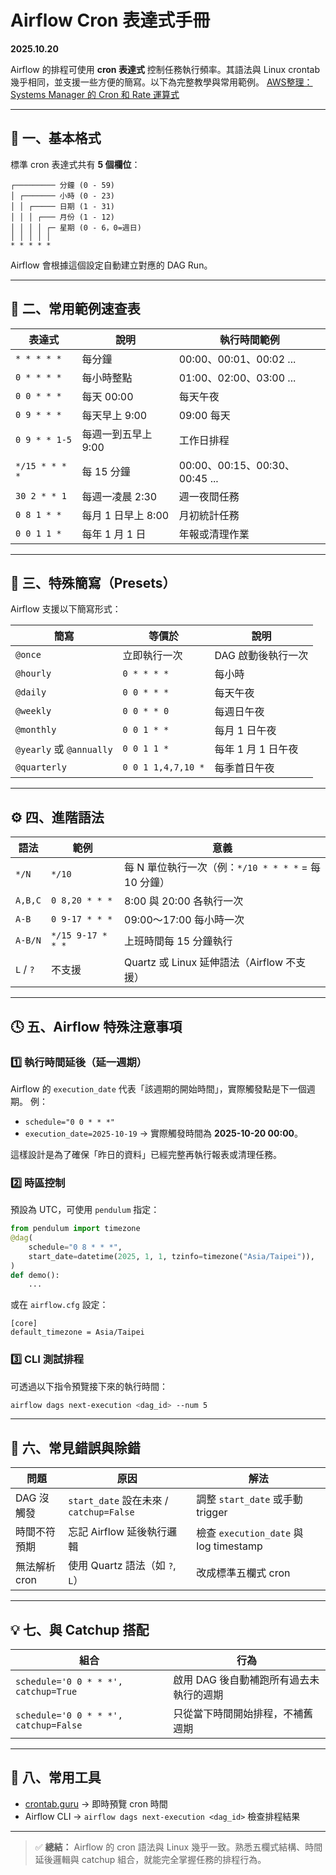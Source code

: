 # Airflow Cron 表達式手冊

**2025.10.20**

Airflow 的排程可使用 **cron 表達式** 控制任務執行頻率。其語法與 Linux crontab 幾乎相同，並支援一些方便的簡寫。以下為完整教學與常用範例。
[AWS整理：Systems Manager 的 Cron 和 Rate 運算式](https://docs.aws.amazon.com/zh_tw/systems-manager/latest/userguide/reference-cron-and-rate-expressions.html)

---

## 🧭 一、基本格式

標準 cron 表達式共有 **5 個欄位**：

```
┌───────── 分鐘 (0 - 59)
│ ┌─────── 小時 (0 - 23)
│ │ ┌───── 日期 (1 - 31)
│ │ │ ┌─── 月份 (1 - 12)
│ │ │ │ ┌─ 星期 (0 - 6，0=週日)
│ │ │ │ │
* * * * *
```

Airflow 會根據這個設定自動建立對應的 DAG Run。

---

## 🧮 二、常用範例速查表

| 表達式            | 說明            | 執行時間範例                      |
| -------------- | ------------- | --------------------------- |
| `* * * * *`    | 每分鐘           | 00:00、00:01、00:02 ...       |
| `0 * * * *`    | 每小時整點         | 01:00、02:00、03:00 ...       |
| `0 0 * * *`    | 每天 00:00      | 每天午夜                        |
| `0 9 * * *`    | 每天早上 9:00     | 09:00 每天                    |
| `0 9 * * 1-5`  | 每週一到五早上 9:00  | 工作日排程                       |
| `*/15 * * * *` | 每 15 分鐘       | 00:00、00:15、00:30、00:45 ... |
| `30 2 * * 1`   | 每週一凌晨 2:30    | 週一夜間任務                      |
| `0 8 1 * *`    | 每月 1 日早上 8:00 | 月初統計任務                      |
| `0 0 1 1 *`    | 每年 1 月 1 日    | 年報或清理作業                     |

---

## 🧩 三、特殊簡寫（Presets）

Airflow 支援以下簡寫形式：

| 簡寫                      | 等價於                | 說明           |
| ----------------------- | ------------------ | ------------ |
| `@once`                 | 立即執行一次             | DAG 啟動後執行一次  |
| `@hourly`               | `0 * * * *`        | 每小時          |
| `@daily`                | `0 0 * * *`        | 每天午夜         |
| `@weekly`               | `0 0 * * 0`        | 每週日午夜        |
| `@monthly`              | `0 0 1 * *`        | 每月 1 日午夜     |
| `@yearly` 或 `@annually` | `0 0 1 1 *`        | 每年 1 月 1 日午夜 |
| `@quarterly`            | `0 0 1 1,4,7,10 *` | 每季首日午夜       |

---

## ⚙️ 四、進階語法

| 語法        | 範例                | 意義                                     |
| --------- | ----------------- | -------------------------------------- |
| `*/N`     | `*/10`            | 每 N 單位執行一次（例：`*/10 * * * *` = 每 10 分鐘） |
| `A,B,C`   | `0 8,20 * * *`    | 8:00 與 20:00 各執行一次                     |
| `A-B`     | `0 9-17 * * *`    | 09:00～17:00 每小時一次                      |
| `A-B/N`   | `*/15 9-17 * * *` | 上班時間每 15 分鐘執行                          |
| `L` / `?` | 不支援               | Quartz 或 Linux 延伸語法（Airflow 不支援）       |

---

## 🕓 五、Airflow 特殊注意事項

### 1️⃣ 執行時間延後（延一週期）

Airflow 的 `execution_date` 代表「該週期的開始時間」，實際觸發點是下一個週期。
例：

* `schedule="0 0 * * *"`
* `execution_date=2025-10-19` → 實際觸發時間為 **2025-10-20 00:00**。

這樣設計是為了確保「昨日的資料」已經完整再執行報表或清理任務。

### 2️⃣ 時區控制

預設為 UTC，可使用 `pendulum` 指定：

```python
from pendulum import timezone
@dag(
    schedule="0 8 * * *",
    start_date=datetime(2025, 1, 1, tzinfo=timezone("Asia/Taipei")),
)
def demo():
    ...
```

或在 `airflow.cfg` 設定：

```
[core]
default_timezone = Asia/Taipei
```

### 3️⃣ CLI 測試排程

可透過以下指令預覽接下來的執行時間：

```bash
airflow dags next-execution <dag_id> --num 5
```

---

## 🧠 六、常見錯誤與除錯

| 問題        | 原因                                  | 解法                                  |
| --------- | ----------------------------------- | ----------------------------------- |
| DAG 沒觸發   | `start_date` 設在未來 / `catchup=False` | 調整 `start_date` 或手動 trigger         |
| 時間不符預期    | 忘記 Airflow 延後執行邏輯                   | 檢查 `execution_date` 與 log timestamp |
| 無法解析 cron | 使用 Quartz 語法（如 `?`, `L`）            | 改成標準五欄式 cron                        |

---

## 💡 七、與 Catchup 搭配

| 組合                                    | 行為                     |
| ------------------------------------- | ---------------------- |
| `schedule='0 0 * * *', catchup=True`  | 啟用 DAG 後自動補跑所有過去未執行的週期 |
| `schedule='0 0 * * *', catchup=False` | 只從當下時間開始排程，不補舊週期       |

---

## 🧭 八、常用工具

* [crontab.guru](https://crontab.guru) → 即時預覽 cron 時間
* Airflow CLI → `airflow dags next-execution <dag_id>` 檢查排程結果

---

> ✅ **總結：** Airflow 的 cron 語法與 Linux 幾乎一致。熟悉五欄式結構、時間延後邏輯與 catchup 組合，就能完全掌握任務的排程行為。
